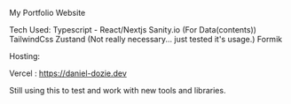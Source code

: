 My Portfolio Website

Tech Used:
Typescript - React/Nextjs
Sanity.io (For Data(contents))
TailwindCss
Zustand (Not really necessary... just tested it's usage.)
Formik


Hosting:

Vercel : https://daniel-dozie.dev

Still using this to test and work with new tools and libraries.
